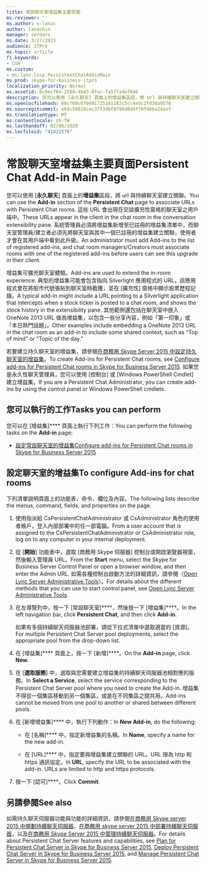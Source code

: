 ```yaml
---
title: 常設聊天室增益集主要頁面
ms.reviewer: ''
ms.author: v-lanac
author: lanachin
manager: serdars
ms.date: 3/27/2015
audience: ITPro
ms.topic: article
f1.keywords:
- CSH
ms.custom:
- ms.lync.lscp.PersistentChatAddinMain
ms.prod: skype-for-business-itpro
localization_priority: Normal
ms.assetid: 0c0ecf64-258d-4b43-8fac-fa5ffa4e7646
description: 您可以使用 [永久聊天] 頁面上的增益集區段，將 Url 與持續聊天室建立關聯。 這些 URL 會出現在交談擴充性窗格的聊天室之用戶端中。 系統管理員必須將增益集新增至已註冊的增益集清單中，而聊天室管理員/建立者必須先將聊天室與其中一個已註冊的增益集建立關聯，使用者才會在其用戶端中看到此升級。
ms.openlocfilehash: 60cf60c6f6691725161182c5cc4e5c2fd38a0576
ms.sourcegitcommit: e64c50818cac37f3d6f0f96d0d4ff0f4bba24aef
ms.translationtype: MT
ms.contentlocale: zh-TW
ms.lasthandoff: 02/06/2020
ms.locfileid: "41822576"
---
```

# <a name="persistent-chat-add-in-main-page"></a><span data-ttu-id="576fc-105">常設聊天室增益集主要頁面</span><span class="sxs-lookup"><span data-stu-id="576fc-105">Persistent Chat Add-in Main Page</span></span>

<span data-ttu-id="576fc-106">您可以使用 [**永久聊天**] 頁面上的**增益集**區段，將 url 與持續聊天室建立關聯。</span><span class="sxs-lookup"><span data-stu-id="576fc-106">You can use the **Add-in** section of the **Persistent Chat** page to associate URLs with Persistent Chat rooms.</span></span> <span data-ttu-id="576fc-107">這些 URL 會出現在交談擴充性窗格的聊天室之用戶端中。</span><span class="sxs-lookup"><span data-stu-id="576fc-107">These URLs appear in the client in the chat room in the conversation extensibility pane.</span></span> <span data-ttu-id="576fc-108">系統管理員必須將增益集新增至已註冊的增益集清單中，而聊天室管理員/建立者必須先將聊天室與其中一個已註冊的增益集建立關聯，使用者才會在其用戶端中看到此升級。</span><span class="sxs-lookup"><span data-stu-id="576fc-108">An administrator must add Add-ins to the list of registered add-ins, and chat room managers/Creators must associate rooms with one of the registered add-ins before users can see this upgrade in their client.</span></span>

<span data-ttu-id="576fc-109">增益集可擴充聊天室體驗。</span><span class="sxs-lookup"><span data-stu-id="576fc-109">Add-ins are used to extend the in-room experience.</span></span> <span data-ttu-id="576fc-110">典型的增益集可能會包含指向 Silverlight 應用程式的 URL，該應用程式會在將股市代號張貼到聊天室時截獲，並在 [擴充性] 窗格中顯示股票歷程記錄。</span><span class="sxs-lookup"><span data-stu-id="576fc-110">A typical add-in might include a URL pointing to a Silverlight application that intercepts when a stock ticker is posted to a chat room, and shows the stock history in the extensibility pane.</span></span> <span data-ttu-id="576fc-111">其他範例還包括在聊天室中嵌入 OneNote 2013 URL 做為增益集，以包含一些分享內容，例如「第一印象」或「本日熱門話題」。</span><span class="sxs-lookup"><span data-stu-id="576fc-111">Other examples include embedding a OneNote 2013 URL in the chat room as an add-in to include some shared context, such as "Top of mind" or "Topic of the day."</span></span>

<span data-ttu-id="576fc-112">若要建立持久聊天室的增益集，請參閱[在商務用 Skype Server 2015 中設定持久聊天室的增益集](../../manage/persistent-chat/configure-add-ins.md)。</span><span class="sxs-lookup"><span data-stu-id="576fc-112">To create Add-ins for Persistent Chat rooms, see [Configure add-ins for Persistent Chat rooms in Skype for Business Server 2015](../../manage/persistent-chat/configure-add-ins.md).</span></span> <span data-ttu-id="576fc-113">如果您是永久性聊天管理員，您可以使用 [控制台] 或 [Windows PowerShell Cmdlet] 建立增益集。</span><span class="sxs-lookup"><span data-stu-id="576fc-113">If you are a Persistent Chat Administrator, you can create add-ins by using the control panel or Windows PowerShell cmdlets.</span></span>

## <a name="tasks-you-can-perform"></a><span data-ttu-id="576fc-114">您可以執行的工作</span><span class="sxs-lookup"><span data-stu-id="576fc-114">Tasks you can perform</span></span>

<span data-ttu-id="576fc-115">您可以在 [增益集]\*\*\*\* 頁面上執行下列工作：</span><span class="sxs-lookup"><span data-stu-id="576fc-115">You can perform the following tasks on the **Add-in** page:</span></span>

- [<span data-ttu-id="576fc-116">設定常設聊天室的增益集</span><span class="sxs-lookup"><span data-stu-id="576fc-116">Configure add-ins for Persistent Chat rooms in Skype for Business Server 2015</span></span>](../../manage/persistent-chat/configure-add-ins.md)

## <a name="to-configure-add-ins-for-chat-rooms"></a><span data-ttu-id="576fc-117">設定聊天室的增益集</span><span class="sxs-lookup"><span data-stu-id="576fc-117">To configure Add-ins for chat rooms</span></span>

<span data-ttu-id="576fc-118">下列清單說明頁面上的功能表、命令、欄位及內容。</span><span class="sxs-lookup"><span data-stu-id="576fc-118">The following lists describe the menus, command, fields, and properties on the page.</span></span>

1. <span data-ttu-id="576fc-119">使用指派給 CsPersistentChatAdministrator 或 CsAdministrator 角色的使用者帳戶，登入內部部署中的任一部電腦。</span><span class="sxs-lookup"><span data-stu-id="576fc-119">From a user account that is assigned to the CsPersistentChatAdministrator or CsAdministrator role, log on to any computer in your internal deployment.</span></span>

2. <span data-ttu-id="576fc-120">從 [**開始**] 功能表中，選取 [商務用 Skype 伺服器] 控制台或開啟瀏覽器視窗，然後輸入管理員 URL。</span><span class="sxs-lookup"><span data-stu-id="576fc-120">From the **Start** menu, select the Skype for Business Server Control Panel or open a browser window, and then enter the Admin URL.</span></span> <span data-ttu-id="576fc-121">如需各種控制台啟動方法的詳細資訊，請參閱〈[Open Lync Server Administrative Tools](https://technet.microsoft.com/library/8c58de94-9e0a-4368-9e14-9afcaa1142d0.aspx)〉。</span><span class="sxs-lookup"><span data-stu-id="576fc-121">For details about the different methods that you can use to start control panel, see [Open Lync Server Administrative Tools](https://technet.microsoft.com/library/8c58de94-9e0a-4368-9e14-9afcaa1142d0.aspx).</span></span>

3. <span data-ttu-id="576fc-122">在左導覽列中，按一下 [常設聊天室]\*\*\*\*，然後按一下 [增益集]\*\*\*\*。</span><span class="sxs-lookup"><span data-stu-id="576fc-122">In the left navigation bar, click **Persistent Chat**, and then click **Add-in**.</span></span>

    <span data-ttu-id="576fc-123">如果有多個持續聊天伺服器池部署，請從下拉式清單中選取適當的 [資源]。</span><span class="sxs-lookup"><span data-stu-id="576fc-123">For multiple Persistent Chat Server pool deployments, select the appropriate pool from the drop-down list.</span></span>

4. <span data-ttu-id="576fc-124">在 [增益集]\*\*\*\* 頁面上，按一下 [新增]\*\*\*\*。</span><span class="sxs-lookup"><span data-stu-id="576fc-124">On the **Add-in** page, click **New**.</span></span>

5. <span data-ttu-id="576fc-125">在 [**選取服務**] 中，選取與您需要建立增益集的持續聊天伺服器池相對應的服務。</span><span class="sxs-lookup"><span data-stu-id="576fc-125">In **Select a Service**, select the service corresponding to the Persistent Chat Server pool where you need to create the Add-in.</span></span> <span data-ttu-id="576fc-126">增益集不得從一個集區移動到另一個集區，或是在不同集區之間共用。</span><span class="sxs-lookup"><span data-stu-id="576fc-126">Add-ins cannot be moved from one pool to another or shared between different pools.</span></span>

6. <span data-ttu-id="576fc-127">在 [新增增益集]\*\*\*\* 中，執行下列動作：</span><span class="sxs-lookup"><span data-stu-id="576fc-127">In **New Add-in**, do the following:</span></span>

   - <span data-ttu-id="576fc-128">在 [名稱]\*\*\*\* 中，指定新增益集的名稱。</span><span class="sxs-lookup"><span data-stu-id="576fc-128">In **Name**, specify a name for the new add-in.</span></span>

   - <span data-ttu-id="576fc-p107">在 [URL]\*\*\*\* 中，指定要與增益集建立關聯的 URL。URL 限為 http 和 https 通訊協定。</span><span class="sxs-lookup"><span data-stu-id="576fc-p107">In **URL**, specify the URL to be associated with the add-in. URLs are limited to http and https protocols.</span></span>

7. <span data-ttu-id="576fc-131">按一下 [認可]\*\*\*\*。</span><span class="sxs-lookup"><span data-stu-id="576fc-131">Click **Commit**.</span></span>

## <a name="see-also"></a><span data-ttu-id="576fc-132">另請參閱</span><span class="sxs-lookup"><span data-stu-id="576fc-132">See also</span></span>

<span data-ttu-id="576fc-133">如需持久聊天伺服器功能與功能的詳細資訊，請參閱[在商務用 Skype server 2015 中規劃持續聊天伺服器](../../plan-your-deployment/persistent-chat-server/persistent-chat-server.md)、[在商務用 skype server 2015 中部署持續聊天伺服器](../../deploy/deploy-persistent-chat-server/deploy-persistent-chat-server.md)，以及[在商務用 Skype Server 2015 中管理持續聊天伺服器](../../manage/persistent-chat/persistent-chat.md)。</span><span class="sxs-lookup"><span data-stu-id="576fc-133">For details about Persistent Chat Server features and capabilities, see [Plan for Persistent Chat Server in Skype for Business Server 2015](../../plan-your-deployment/persistent-chat-server/persistent-chat-server.md), [Deploy Persistent Chat Server in Skype for Business Server 2015](../../deploy/deploy-persistent-chat-server/deploy-persistent-chat-server.md), and [Manage Persistent Chat Server in Skype for Business Server 2015](../../manage/persistent-chat/persistent-chat.md).</span></span>


